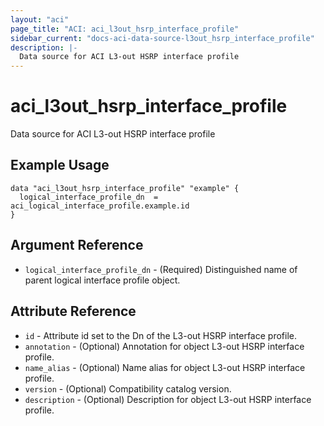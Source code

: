 ```yaml
---
layout: "aci"
page_title: "ACI: aci_l3out_hsrp_interface_profile"
sidebar_current: "docs-aci-data-source-l3out_hsrp_interface_profile"
description: |-
  Data source for ACI L3-out HSRP interface profile
---
```


# aci_l3out_hsrp_interface_profile

Data source for ACI L3-out HSRP interface profile

## Example Usage

```hcl
data "aci_l3out_hsrp_interface_profile" "example" {
  logical_interface_profile_dn  = aci_logical_interface_profile.example.id
}
```

## Argument Reference

- `logical_interface_profile_dn` - (Required) Distinguished name of parent logical interface profile object.

## Attribute Reference

- `id` - Attribute id set to the Dn of the L3-out HSRP interface profile.
- `annotation` - (Optional) Annotation for object L3-out HSRP interface profile.
- `name_alias` - (Optional) Name alias for object L3-out HSRP interface profile.
- `version` - (Optional) Compatibility catalog version.
- `description` - (Optional) Description for object L3-out HSRP interface profile.
